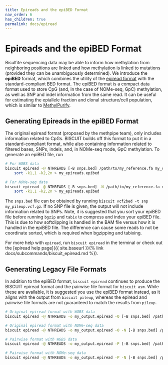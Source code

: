 ```yaml
---
title: Epireads and the epiBED Format
nav_order: 6
has_children: true
permalink: docs/epiread
---
```


# Epireads and the epiBED Format

Bisulfite sequencing data may be able to inform how methylation from neighboring positions are linked and how
methylation is linked to mutations (provided they can be unambiguously determined). We introduce the **epiBED** format,
which combines the utility of the [epiread format](http://smithlabresearch.org/downloads/methpipe-manual.pdf) with the
standard-compliant BED format. The epiBED format is a compact data format used to store CpG (and, in the case of
NOMe-seq, GpC) methylation, as well as SNP and indel information from the same read. It can be useful for estimating the
epiallele fraction and clonal structure/cell population, which is similar to
[MethylPurify](https://genomebiology.biomedcentral.com/articles/10.1186/s13059-014-0419-x).

## Generating Epireads in the epiBED Format

The original epiread format (proposed by the methpipe team), only includes information related to CpGs. BISCUIT builds
off this format to put it in a standard-compliant format, while also containing information related to filtered bases,
SNPs, indels, and, in NOMe-seq mode, GpC methylation. To generate an epiBED file, run
```bash
# For WGBS data
biscuit epiread -@ NTHREADS [-B snps.bed] /path/to/my_reference.fa my_output.bam | \
    sort -k1,1 -k2,2n > my_epireads.epibed

# For NOMe-seq data
biscuit epiread -@ NTHREADS [-B snps.bed] -N /path/to/my_reference.fa my_output.bam | \
    sort -k1,1 -k2,2n > my_epireads.epibed
```
The `snps.bed` file can be obtained by running `biscuit vcf2bed -t snp my_pileup.vcf.gz`. If no SNP file is given, the
output will not include information related to SNPs. Note, it is suggested that you sort your epiBED file before
running `bgzip` and `tabix` to compress and index your epiBED file. This is due to how softclipping is handled in the
BAM file versus how it is handled in the epiBED file. The difference can cause some reads to not be coordinate sorted,
which is required when bgzipping and tabixing.

For more help with `epiread`, run `biscuit epiread` in the terminal or check out the
[epiread help page]({{ site.baseurl }}{% link docs/subcommands/biscuit_epiread.md %}).

## Generating Legacy File Formats

In addition to the epiBED format, `biscuit epiread` continues to produce the BISCUIT epiread format and the pairwise
file format for `biscuit asm`. While these are available, it is suggested you use the epiBED format instead, as it
aligns with the output from `biscuit pileup`, whereas the epiread and pairwise file formats are not guaranteed to match
the results from `pileup`.
```bash
# Original epiread format with WGBS data
biscuit epiread -@ NTHREADS -o my_output.epiread -O [-B snps.bed] /path/to/my_reference.fa my_output.bam

# Original epiread format with NOMe-seq data
biscuit epiread -@ NTHREADS -o my_output.epiread -O -N [-B snps.bed] /path/to/my_reference.fa my_output.bam

# Pairwise format with WGBS data
biscuit epiread -@ NTHREADS -o my_output.epiread -P [-B snps.bed] /path/to/my_reference.fa my_output.bam

# Pairwise format with NOMe-seq data
biscuit epiread -@ NTHREADS -o my_output.epiread -P -N [-B snps.bed] /path/to/my_reference.fa my_output.bam
```
